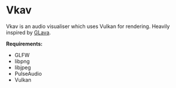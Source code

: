 # Vkav

Vkav is an audio visualiser which uses Vulkan for rendering. Heavily inspired by [GLava](https://github.com/wacossusca34/glava).

**Requirements:**
* GLFW
* libpng
* libjpeg
* PulseAudio
* Vulkan
